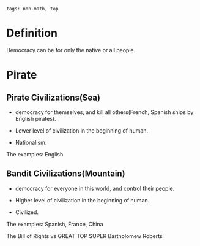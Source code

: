 ```
tags: non-math, top
```
# Definition

Democracy can be for only the native or all people.

# Pirate

## Pirate Civilizations(Sea)

- democracy for themselves, and kill all others(French, Spanish ships by English pirates).

- Lower level of civilization in the beginning of human.

- Nationalism.

The examples: English

## Bandit Civilizations(Mountain)

- democracy for everyone in this world, and control their people.

- Higher level of civilization in the beginning of human.

- Civilized.

The examples: Spanish, France, China

<!--
La démocratie en Allemagne / France est meilleure pour la Chine. Espagnol, français, allemand
-->

The Bill of Rights vs GREAT TOP SUPER Bartholomew Roberts